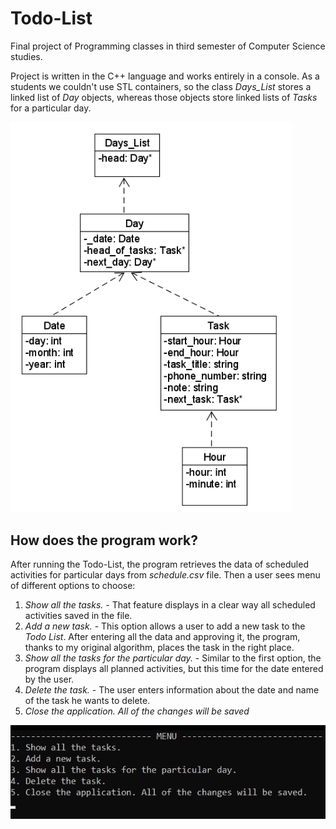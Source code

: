 # Todo-List
Final project of Programming classes in third semester of Computer Science studies.

Project is written in the C++ language and works entirely in a console. As a students we couldn't use STL containers, so the class *Days_List* stores a linked list of *Day* objects, whereas those objects store linked lists of *Tasks* for a particular day.

<img src="img/classDiagram.png" width=450px>

## How does the program work? 

After running the Todo-List, the program retrieves the data of scheduled activities for particular days from *schedule.csv* file. Then a user sees menu of different options to choose:
1. *Show all the tasks.* - That feature displays in a clear way all scheduled activities saved in the file.
2. *Add a new task.* - This option allows a user to add a new task to the *Todo List*. After entering all the data and approving it, the program, thanks to my original algorithm, places the task in the right place.
3. *Show all the tasks for the particular day.* - Similar to the first option, the program displays all planned activities, but this time for the date entered by the user.
4. *Delete the task.* - The user enters information about the date and name of the task he wants to delete.
5. *Close the application. All of the changes will be saved*
<img src="img/menu.png">
